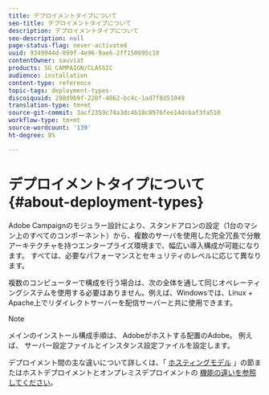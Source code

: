 ```yaml
---
title: デプロイメントタイプについて
seo-title: デプロイメントタイプについて
description: デプロイメントタイプについて
seo-description: null
page-status-flag: never-activated
uuid: 9349944d-099f-4e96-9ae6-2ff150095c10
contentOwner: sauviat
products: SG_CAMPAIGN/CLASSIC
audience: installation
content-type: reference
topic-tags: deployment-types-
discoiquuid: 298d9b9f-220f-4862-bc4c-1ad7f8d51049
translation-type: tm+mt
source-git-commit: 3acf2359c74a3dc4b18c8976fee14dcbaf3fa510
workflow-type: tm+mt
source-wordcount: '139'
ht-degree: 8%

---
```



# デプロイメントタイプについて{#about-deployment-types}

Adobe Campaignのモジュラー設計により、スタンドアロンの設定（1台のマシン上のすべてのコンポーネント）から、複数のサーバを使用した完全冗長で分散アーキテクチャを持つエンタープライズ環境まで、幅広い導入構成が可能になります。 すべては、必要なパフォーマンスとセキュリティのレベルに応じて異なります。

複数のコンピューターで構成を行う場合は、次の全体を通して同じオペレーティングシステムを使用する必要はありません。例えば、Windowsでは、Linux + Apache上でリダイレクトサーバーを配信サーバーと共に使用できます。

>[!NOTE]
>
>メインのインストール構成手順は、
>Adobeがホストする配置のAdobe。 例えば、
>サーバー設定ファイルとインスタンス設定ファイルを設定します。
>
>デプロイメント間の主な違いについて詳しくは、「 [ホスティングモデル](../../installation/using/hosting-models.md) 」の節またはホストデプロイメントとオンプレミスデプロイメントの [機能の違いを参照してください](../../installation/using/capability-matrix.md)。


